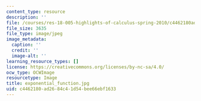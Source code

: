 ```yaml
---
content_type: resource
description: ''
file: /courses/res-18-005-highlights-of-calculus-spring-2010/c4462180ad2684c41d54bee66ebf1633_exponential_function.jpg
file_size: 3635
file_type: image/jpeg
image_metadata:
  caption: ''
  credit: ''
  image-alt: ''
learning_resource_types: []
license: https://creativecommons.org/licenses/by-nc-sa/4.0/
ocw_type: OCWImage
resourcetype: Image
title: exponential_function.jpg
uid: c4462180-ad26-84c4-1d54-bee66ebf1633
---
```

